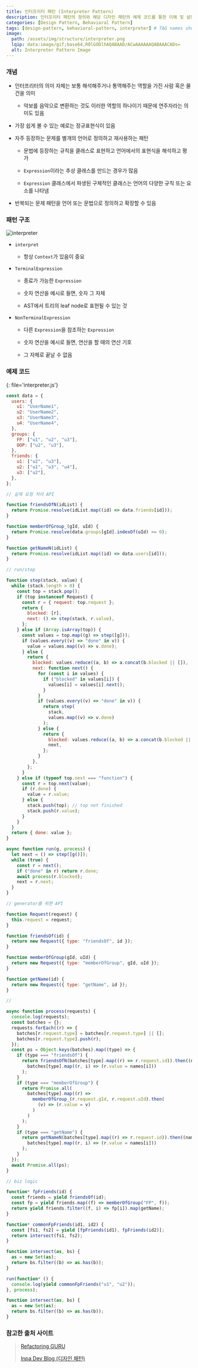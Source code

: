 ```yaml
---
title: 인터프리터 패턴 (Interpreter Pattern)
description: 인터프리터 패턴의 정의와 해당 디자인 패턴의 예제 코드를 통한 이해 및 설명 정리
categories: [Design Pattern, Behavioral Pattern]
tags: [design-pattern, behavioral-pattern, interpreter] # TAG names should always be lowercase
image:
  path: /assets/img/structure/interpreter.png
  lqip: data:image/gif;base64,R0lGODlhAQABAAD/ACwAAAAAAQABAAACADs=
  alt: Interpreter Pattern Image
---
```


### 개념

- 인터프리터의 의미 자체는 보통 해석해주거나 통역해주는 역할을 가진 사람 혹은 물건을 의미

  - 악보를 음악으로 변환하는 것도 이러한 역할의 하나이기 때문에 연주자라는 의미도 있음

- 가장 쉽게 볼 수 있는 예로는 정규표현식이 있음

- 자주 등장하는 문제를 별개의 언어로 정의하고 재사용하는 패턴

  - 문법에 등장하는 규칙을 클래스로 표현하고 언어에서의 표현식을 해석하고 평가

  - `Expression`이라는 추상 클래스를 만드는 경우가 많음

  - `Expression` 클래스에서 파생된 구체적인 클래스는 언어의 다양한 규칙 또는 요소를 나타냄

- 반복되는 문제 패턴을 언어 또는 문법으로 정의하고 확장할 수 있음

### 패턴 구조

![interpreter](/assets/img/structure/interpreter.png)

- `interpret`

  - 항상 `Context`가 있음이 중요

- `TerminalExpression`

  - 종료가 가능한 `Expression`

  - 숫자 연산을 예시로 들면, 숫자 그 자체

  - AST에서 트리의 leaf node로 표현될 수 있는 것

- `NonTerminalExpression`

  - 다른 `Expression`을 참조하는 `Expression`

  - 숫자 연산을 예시로 들면, 연산을 할 때의 연산 기호

  - 그 자체로 끝날 수 없음

### 예제 코드

{: file='interpreter.js'}

```js
const data = {
  users: {
    u1: "UserName1",
    u2: "UserName2",
    u3: "UserName3",
    u4: "UserName4",
  },
  groups: {
    FP: ["u1", "u2", "u3"],
    OOP: ["u2", "u3"],
  },
  friends: {
    u1: ["u2", "u3"],
    u2: ["u1", "u3", "u4"],
    u3: ["u2"],
  },
};

// 실제 요청 처리 API

function friendsOfN(idList) {
  return Promise.resolve(idList.map((id) => data.friends[id]));
}

function memberOfGroup_(gId, uId) {
  return Promise.resolve(data.groups[gId].indexOf(uId) >= 0);
}

function getNameN(idList) {
  return Promise.resolve(idList.map((id) => data.users[id]));
}

// run/step

function step(stack, value) {
  while (stack.length > 0) {
    const top = stack.pop();
    if (top instanceof Request) {
      const r = { request: top.request };
      return {
        blocked: [r],
        next: () => step(stack, r.value),
      };
    } else if (Array.isArray(top)) {
      const values = top.map((g) => step([g]));
      if (values.every((v) => "done" in v)) {
        value = values.map((v) => v.done);
      } else {
        return {
          blocked: values.reduce((a, b) => a.concat(b.blocked || []), []),
          next: function next() {
            for (const i in values) {
              if ("blocked" in values[i]) {
                values[i] = values[i].next();
              }
            }
            if (values.every((v) => "done" in v)) {
              return step(
                stack,
                values.map((v) => v.done)
              );
            } else {
              return {
                blocked: values.reduce((a, b) => a.concat(b.blocked || []), []),
                next,
              };
            }
          },
        };
      }
    } else if (typeof top.next === "function") {
      const r = top.next(value);
      if (r.done) {
        value = r.value;
      } else {
        stack.push(top); // top not finished
        stack.push(r.value);
      }
    }
  }
  return { done: value };
}

async function run(g, process) {
  let next = () => step([g()]);
  while (true) {
    const r = next();
    if ("done" in r) return r.done;
    await process(r.blocked);
    next = r.next;
  }
}

// generator를 위한 API

function Request(request) {
  this.request = request;
}

function friendsOf(id) {
  return new Request({ type: "friendsOf", id });
}

function memberOfGroup(gId, uId) {
  return new Request({ type: "memberOfGroup", gId, uId });
}

function getName(id) {
  return new Request({ type: "getName", id });
}

//

async function process(requests) {
  console.log(requests);
  const batches = {};
  requests.forEach((r) => {
    batches[r.request.type] = batches[r.request.type] || [];
    batches[r.request.type].push(r);
  });
  const ps = Object.keys(batches).map((type) => {
    if (type === "friendsOf") {
      return friendsOfN(batches[type].map((r) => r.request.id)).then((names) =>
        batches[type].map((r, i) => (r.value = names[i]))
      );
    }
    if (type === "memberOfGroup") {
      return Promise.all(
        batches[type].map((r) =>
          memberOfGroup_(r.request.gId, r.request.uId).then(
            (v) => (r.value = v)
          )
        )
      );
    }
    if (type === "getName") {
      return getNameN(batches[type].map((r) => r.request.id)).then((names) =>
        batches[type].map((r, i) => (r.value = names[i]))
      );
    }
  });
  await Promise.all(ps);
}

// biz logic

function* fpFriends(id) {
  const friends = yield friendsOf(id);
  const fp = yield friends.map((f) => memberOfGroup("FP", f));
  return yield friends.filter((f, i) => fp[i]).map(getName);
}

function* commonFpFriends(id1, id2) {
  const [fs1, fs2] = yield [fpFriends(id1), fpFriends(id2)];
  return intersect(fs1, fs2);
}

function intersect(as, bs) {
  as = new Set(as);
  return bs.filter((b) => as.has(b));
}

run(function* () {
  console.log(yield commonFpFriends("u1", "u2"));
}, process);

function intersect(as, bs) {
  as = new Set(as);
  return bs.filter((b) => as.has(b));
}
```

### 참고한 출처 사이트

> [Refactoring GURU](https://refactoring.guru/ko/design-patterns)
>
> [Inpa Dev Blog (디자인 패턴)](https://inpa.tistory.com/category/%EB%94%94%EC%9E%90%EC%9D%B8%20%ED%8C%A8%ED%84%B4)
